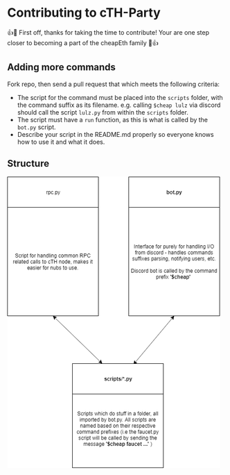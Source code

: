 # Contributing to cTH-Party

👍🎉 First off, thanks for taking the time to contribute! Your are one step closer to becoming a part of the cheapEth family 🎉👍

## Adding more commands

Fork repo, then send a pull request that which meets the following criteria:

- The script for the command must be placed into the `scripts` folder, with the
  command suffix as its filename. e.g. calling `$cheap lulz` via discord should
  call the script `lulz.py` from within the `scripts` folder.
- The script must have a `run` function, as this is what is called by the
  `bot.py` script.
- Describe your script in the README.md properly so everyone knows how to use it and what it does.

## Structure

![diagram](./imgs/diagram.png)

